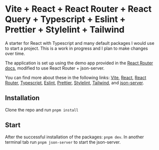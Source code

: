 # Vite + React + React Router + React Query + Typescript + Eslint + Prettier + Stylelint + Tailwind

 A starter for React with Typescript and many default packages I would use to
 start a project. This is a work in progress and I plan to make changes over time.

The application is set up using the demo app provided in the [React Router
docs](https://reactrouter.com/en/main/start/tutorial), modified to use React
Router + json-server.

You can find more about these in the following links:
[Vite](https://github.com/vitejs/vite), [React](https://reactjs.org/), [React Router](https://reactrouter.com/en/main), 
[Typescript](https://www.typescriptlang.org/), [Eslint](https://eslint.org/),
[Prettier](https://prettier.io/), [Stylelint](https://stylelint.io/),
[Tailwind](https://tailwindcss.com/docs/installation), and [json-server](https://www.npmjs.com/package/json-server).

## Installation

Clone the repo and run `pnpm install`

## Start

After the successful installation of the packages: `pnpm dev`. In another
terminal tab run `pnpm json-server` to start the json-server.

